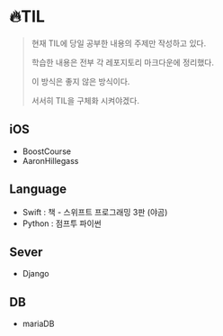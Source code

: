 # 🔥TIL
> 현재 TIL에 당일 공부한 내용의 주제만 작성하고 있다.
>
> 학습한 내용은 전부 각 레포지토리 마크다운에 정리했다.
>
> 이 방식은 좋지 않은 방식이다.
>
> 서서히 TIL을 구체화 시켜야겠다.

## iOS

- BoostCourse
- AaronHillegass



## Language

- Swift : 책 - 스위프트 프로그래밍 3판 (야곰)
- Python : 점프투 파이썬



## Sever

- Django



## DB

- mariaDB